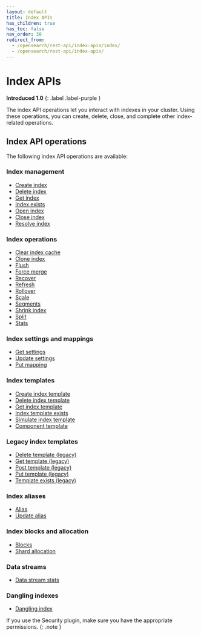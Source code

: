 ```yaml
---
layout: default
title: Index APIs
has_children: true
has_toc: false
nav_order: 30
redirect_from:
  - /opensearch/rest-api/index-apis/index/
  - /opensearch/rest-api/index-apis/
---
```


# Index APIs
**Introduced 1.0**
{: .label .label-purple }

The index API operations let you interact with indexes in your cluster. Using these operations, you can create, delete, close, and complete other index-related operations.

## Index API operations

The following index API operations are available:

### Index management
- [Create index]({{site.url}}{{site.baseurl}}/api-reference/index-apis/create-index/)
- [Delete index]({{site.url}}{{site.baseurl}}/api-reference/index-apis/delete-index/)
- [Get index]({{site.url}}{{site.baseurl}}/api-reference/index-apis/get-index/)
- [Index exists]({{site.url}}{{site.baseurl}}/api-reference/index-apis/exists/)
- [Open index]({{site.url}}{{site.baseurl}}/api-reference/index-apis/open-index/)
- [Close index]({{site.url}}{{site.baseurl}}/api-reference/index-apis/close-index/)
- [Resolve index]({{site.url}}{{site.baseurl}}/api-reference/index-apis/resolve-index/)

### Index operations
- [Clear index cache]({{site.url}}{{site.baseurl}}/api-reference/index-apis/clear-index-cache/)
- [Clone index]({{site.url}}{{site.baseurl}}/api-reference/index-apis/clone/)
- [Flush]({{site.url}}{{site.baseurl}}/api-reference/index-apis/flush/)
- [Force merge]({{site.url}}{{site.baseurl}}/api-reference/index-apis/force-merge/)
- [Recover]({{site.url}}{{site.baseurl}}/api-reference/index-apis/recover/)
- [Refresh]({{site.url}}{{site.baseurl}}/api-reference/index-apis/refresh/)
- [Rollover]({{site.url}}{{site.baseurl}}/api-reference/index-apis/rollover/)
- [Scale]({{site.url}}{{site.baseurl}}/api-reference/index-apis/scale/)
- [Segments]({{site.url}}{{site.baseurl}}/api-reference/index-apis/segment/)
- [Shrink index]({{site.url}}{{site.baseurl}}/api-reference/index-apis/shrink-index/)
- [Split]({{site.url}}{{site.baseurl}}/api-reference/index-apis/split/)
- [Stats]({{site.url}}{{site.baseurl}}/api-reference/index-apis/stats/)

### Index settings and mappings
- [Get settings]({{site.url}}{{site.baseurl}}/api-reference/index-apis/get-settings/)
- [Update settings]({{site.url}}{{site.baseurl}}/api-reference/index-apis/update-settings/)
- [Put mapping]({{site.url}}{{site.baseurl}}/api-reference/index-apis/put-mapping/)

### Index templates
- [Create index template]({{site.url}}{{site.baseurl}}/api-reference/index-apis/create-index-template/)
- [Delete index template]({{site.url}}{{site.baseurl}}/api-reference/index-apis/delete-index-template/)
- [Get index template]({{site.url}}{{site.baseurl}}/api-reference/index-apis/get-index-template/)
- [Index template exists]({{site.url}}{{site.baseurl}}/api-reference/index-apis/index-template-exists/)
- [Simulate index template]({{site.url}}{{site.baseurl}}/api-reference/index-apis/simulate-index-template/)
- [Component template]({{site.url}}{{site.baseurl}}/api-reference/index-apis/component-template/)

### Legacy index templates
- [Delete template (legacy)]({{site.url}}{{site.baseurl}}/api-reference/index-apis/delete-template-legacy/)
- [Get template (legacy)]({{site.url}}{{site.baseurl}}/api-reference/index-apis/get-template-legacy/)
- [Post template (legacy)]({{site.url}}{{site.baseurl}}/api-reference/index-apis/post-template-legacy/)
- [Put template (legacy)]({{site.url}}{{site.baseurl}}/api-reference/index-apis/put-template-legacy/)
- [Template exists (legacy)]({{site.url}}{{site.baseurl}}/api-reference/index-apis/template-exists-legacy/)

### Index aliases
- [Alias]({{site.url}}{{site.baseurl}}/api-reference/index-apis/alias/)
- [Update alias]({{site.url}}{{site.baseurl}}/api-reference/index-apis/update-alias/)

### Index blocks and allocation
- [Blocks]({{site.url}}{{site.baseurl}}/api-reference/index-apis/blocks/)
- [Shard allocation]({{site.url}}{{site.baseurl}}/api-reference/index-apis/shard-allocation/)

### Data streams
- [Data stream stats]({{site.url}}{{site.baseurl}}/api-reference/index-apis/data-stream-stats/)

### Dangling indexes
- [Dangling index]({{site.url}}{{site.baseurl}}/api-reference/index-apis/dangling-index/)

If you use the Security plugin, make sure you have the appropriate permissions.
{: .note }
